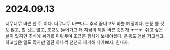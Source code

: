 # 2024.09.13

너무너무 바쁜 한 주 이다. 너무너무 바쁘다... 추석 끝나고도 바쁠 예정이다. 논문 쓸 것도 많고, 할 것도 많고, 조교도 들어가고 왜 지금이 제일 바쁜 것인가 ㅜㅡㅜ. 쉬고 싶은 날이 있지만 추석에 쉬기를 미뤄두며 조금은 힘차게 보내야겠다. 운동도 맨날 가고싶고, 하고싶은 일도 많지만 일단 하나씩 천천히 제거해 나가보자. 힘내자.
